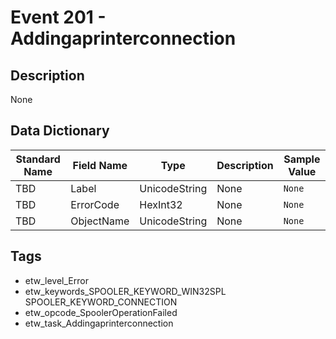 # Event 201 - Addingaprinterconnection

## Description
None

## Data Dictionary
|Standard Name|Field Name|Type|Description|Sample Value|
|---|---|---|---|---|
|TBD|Label|UnicodeString|None|`None`|
|TBD|ErrorCode|HexInt32|None|`None`|
|TBD|ObjectName|UnicodeString|None|`None`|

## Tags
* etw_level_Error
* etw_keywords_SPOOLER_KEYWORD_WIN32SPL SPOOLER_KEYWORD_CONNECTION
* etw_opcode_SpoolerOperationFailed
* etw_task_Addingaprinterconnection